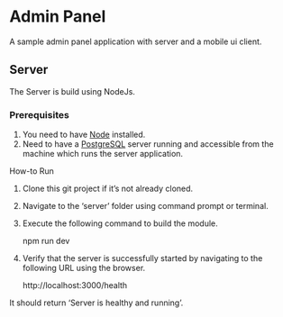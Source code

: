 # Admin Panel

A sample admin panel application with server and a mobile ui client.


## Server

The Server is build using NodeJs.

### Prerequisites
1. You need to have [Node](https://nodejs.org/) installed.
2. Need to have a [PostgreSQL](https://www.postgresql.org/) server running and accessible from the machine which runs the server application.

How-to Run
1. Clone this git project if it’s not already cloned.
2. Navigate to the ‘server’ folder using command prompt or terminal.
3. Execute the following command to build the module.

    npm run dev
    
4. Verify that the server is successfully started by navigating to the following URL using the browser.

    http://localhost:3000/health

  It should return ‘Server is healthy and running’.

